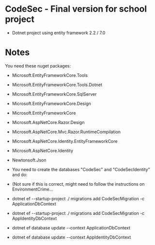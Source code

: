 # CodeSec - Final version for school project

- Dotnet project using entity framework 2.2 / 7.0

# Notes

You need these nuget packages:
- Microsoft.EntityFrameworkCore.Tools
- Microsoft.EntityFrameworkCore.Tools.Dotnet
- Microsoft.EntityFrameworkCore.SqlServer
- Microsoft.EntityFrameworkCore.Design
- Microsoft.EntityFrameworkCore
- Microsoft.AspNetCore.Razor.Design
- Microsoft.AspNetCore.Mvc.Razor.RuntimeCompilation
- Microsoft.AspNetCore.Identity.EntityFrameworkCore
- Microsoft.AspNetCore.Identity
- Newtonsoft.Json

- You need to create the databases "CodeSec" and "CodeSecIdentity" and do:
- (Not sure if this is correct, might need to follow the instructions on EnvironmentCrime...
- dotnet ef --startup-project ./ migrations add CodeSecMigration -c ApplicationDbContext
- dotnet ef --startup-project ./ migrations add CodeSecMigration -c AppIdentityDbContext
- dotnet ef database update --context ApplicationDbContext
- dotnet ef database update --context AppIdentityDbContext